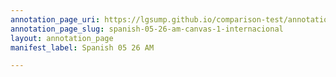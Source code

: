 ```yaml
---
annotation_page_uri: https://lgsump.github.io/comparison-test/annotations/spanish-05-26-am-canvas-1-internacional.json
annotation_page_slug: spanish-05-26-am-canvas-1-internacional
layout: annotation_page
manifest_label: Spanish 05 26 AM

---
```

